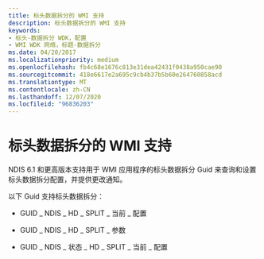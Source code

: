 ```yaml
---
title: 标头数据拆分的 WMI 支持
description: 标头数据拆分的 WMI 支持
keywords:
- 标头-数据拆分 WDK，配置
- WMI WDK 网络，标题-数据拆分
ms.date: 04/20/2017
ms.localizationpriority: medium
ms.openlocfilehash: fb4c68e1676c813e31dea42431f0438a950cae90
ms.sourcegitcommit: 418e6617e2a695c9cb4b37b5b60e264760858acd
ms.translationtype: MT
ms.contentlocale: zh-CN
ms.lasthandoff: 12/07/2020
ms.locfileid: "96836203"
---
```

# <a name="wmi-support-for-header-data-split"></a>标头数据拆分的 WMI 支持





NDIS 6.1 和更高版本支持用于 WMI 应用程序的标头数据拆分 Guid 来查询和设置标头数据拆分配置，并提供更改通知。

以下 Guid 支持标头数据拆分：

-   GUID \_ NDIS \_ HD \_ SPLIT \_ 当前 \_ 配置

-   GUID \_ NDIS \_ HD \_ SPLIT \_ 参数

-   GUID \_ NDIS \_ 状态 \_ HD \_ SPLIT \_ 当前 \_ 配置

 

 





